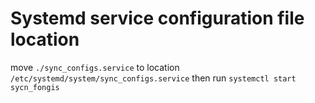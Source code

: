 # Systemd service configuration file location 

move `./sync_configs.service` to location `/etc/systemd/system/sync_configs.service` then run `systemctl start sycn_fongis` 
